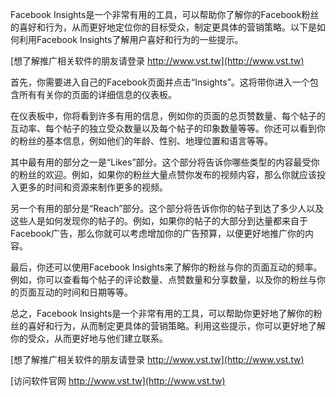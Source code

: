 Facebook Insights是一个非常有用的工具，可以帮助你了解你的Facebook粉丝的喜好和行为，从而更好地定位你的目标受众，制定更具体的营销策略。以下是如何利用Facebook Insights了解用户喜好和行为的一些提示。

[想了解推广相关软件的朋友请登录 http://www.vst.tw](http://www.vst.tw)

首先，你需要进入自己的Facebook页面并点击“Insights”。这将带你进入一个包含所有有关你的页面的详细信息的仪表板。

在仪表板中，你将看到许多有用的信息，例如你的页面的总页赞数量、每个帖子的互动率、每个帖子的独立受众数量以及每个帖子的印象数量等等。你还可以看到你的粉丝的基本信息，例如他们的年龄、性别、地理位置和语言等等。

其中最有用的部分之一是“Likes”部分。这个部分将告诉你哪些类型的内容最受你的粉丝的欢迎。例如，如果你的粉丝大量点赞你发布的视频内容，那么你就应该投入更多的时间和资源来制作更多的视频。

另一个有用的部分是“Reach”部分。这个部分将告诉你你的帖子到达了多少人以及这些人是如何发现你的帖子的。例如，如果你的帖子的大部分到达量都来自于Facebook广告，那么你就可以考虑增加你的广告预算，以便更好地推广你的内容。

最后，你还可以使用Facebook Insights来了解你的粉丝与你的页面互动的频率。例如，你可以查看每个帖子的评论数量、点赞数量和分享数量，以及你的粉丝与你的页面互动的时间和日期等等。

总之，Facebook Insights是一个非常有用的工具，可以帮助你更好地了解你的粉丝的喜好和行为，从而制定更具体的营销策略。利用这些提示，你可以更好地了解你的受众，从而更好地与他们建立联系。

[想了解推广相关软件的朋友请登录 http://www.vst.tw](http://www.vst.tw)


[访问软件官网 http://www.vst.tw](http://www.vst.tw)
